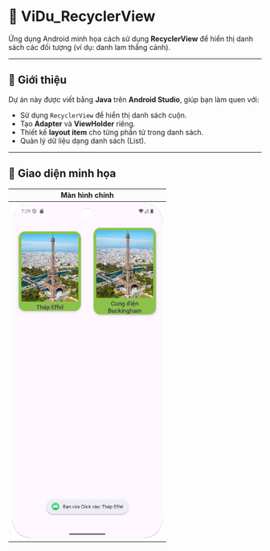 # 📱 ViDu_RecyclerView

Ứng dụng Android minh họa cách sử dụng **RecyclerView** để hiển thị danh sách các đối tượng (ví dụ: danh lam thắng cảnh).

---

## 🚀 Giới thiệu
Dự án này được viết bằng **Java** trên **Android Studio**, giúp bạn làm quen với:
- Sử dụng `RecyclerView` để hiển thị danh sách cuộn.
- Tạo **Adapter** và **ViewHolder** riêng.
- Thiết kế **layout item** cho từng phần tử trong danh sách.
- Quản lý dữ liệu dạng danh sách (List).

---

## 📱 Giao diện minh họa

| Màn hình chính |
|:---------------:|
| <img src="images/screen5.png" alt="Main Screen" width="300"/> |